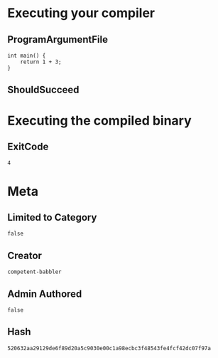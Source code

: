 # Executing your compiler

## ProgramArgumentFile

```
int main() {
    return 1 + 3;
}
```

## ShouldSucceed

# Executing the compiled binary

## ExitCode

```
4
```

# Meta

## Limited to Category

```
false
```

## Creator

```
competent-babbler
```

## Admin Authored

```
false
```

## Hash

```
520632aa29129de6f89d20a5c9030e00c1a98ecbc3f48543fe4fcf42dc07f97a
```
